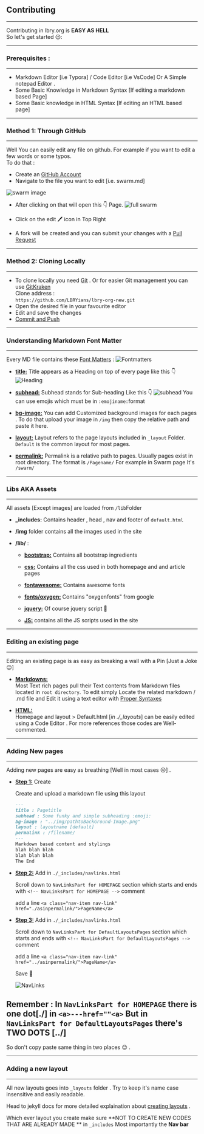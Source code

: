 ## Contributing
-------------
Contributing in lbry.org is **EASY AS HELL** <br>
So let's get started 😉: <br>

---------
### Prerequisites :
---------
- Markdown Editor [i.e Typora] / Code Editor [i.e VsCode] Or A Simple notepad Editor .
- Some Basic Knowledge in Markdown Syntax [If editing a markdown based Page]
- Some Basic knowledge in HTML Syntax [If editing an HTML based page]
--------------
### Method 1: Through GitHub
--------------
Well You can easily edit any file on github. For example if you want to edit a few words or some typos. <br>
To do that : 
- Create an [GitHub Account](https://github.com/join) 
- Navigate to the file you want to edit [i.e. swarm.md]

![swarm image](https://imgur.com/aAlvsWh.png)
- After clicking on that will open this 👇 Page.
![full swarm](https://imgur.com/wk3ehIX.png)

- Click on the edit 🖊 icon in Top Right
- A fork will be created and you can submit your changes with a [Pull Request](https://help.github.com/en/github/collaborating-with-issues-and-pull-requests/about-pull-requests)
----------
### Method 2: Cloning Locally
----------
- To clone locally you need [Git](https://git-scm.com/) . Or for easier Git management you can use [GitKraken](https://www.gitkraken.com/invite/gtG6Etur) <br>
Clone address : <br>
 `https://github.com/LBRYians/lbry-org-new.git`
 - Open the desired file in your favourite editor
 - Edit and save the changes
 - [Commit and Push](https://help.github.com/en/github/managing-files-in-a-repository/adding-a-file-to-a-repository-using-the-command-line)
--------
### Understanding Markdown Font Matter
--------
Every MD file contains these [Font Matters](https://jekyllrb.com/docs/front-matter/) :
![Fontmatters](https://imgur.com/10QKsvw.png)

- <u>**title:**</u> Title appears as a Heading on top of every page like this 👇
![Heading](https://imgur.com/37wdP4Y.png)
- <u>**subhead:**</u> Subhead stands for Sub-heading Like this 👇
![subhead](https://imgur.com/u1TLwjp.png) 
You can use emojis which must be in `:emojiname:`format

- <u>**bg-image:**</u> You can add Customized background images for each pages . To do that upload your image in `/img` then copy the relative path and paste it here.
- <u>**layout:**</u> Layout refers to the page layouts included in `_layout` Folder. `Default` is the common layout for most pages.
- <u>**permalink:**</u> Permalink is a relative path to pages. Usually pages exist in root directory. The format is `/Pagename/` For example in Swarm page It's `/swarm/`

----------
### Libs AKA Assets
----------
All assets [Except images] are loaded from `/lib`Folder

- **_includes:** Contains header , head , nav and footer of `default.html`

- **/img** folder contains all the images used in the site

- **/lib/** :

  - <u>**bootstrap:**</u>  Contains all bootstrap ingredients 

  - <u>**css:**</u> Contains all the css used in both homepage and and article pages

  - <u>**fontawesome:**</u> Contains awesome fonts

  - <u>**fonts/oxygen:**</u> Contains "oxygenfonts" from google

  - <u>**jquery:**</u> Of course jquery script :slightly_smiling_face:

  - <u>**JS:**</u> contains all the JS scripts used in the site 

----------
### Editing an existing page
-----
Editing an existing page is as easy as breaking a wall with a Pin [Just a Joke 😉]
- <u>**Markdowns:**</u> <br>
  Most Text rich pages pull their Text contents from Markdown files located in `root directory`. To edit simply Locate the related markdown / .md file and Edit it using a text editor with [Proper Syntaxes](https://www.markdownguide.org/basic-syntax/) 

- <u>**HTML:**</u> <br> Homepage and layout > Default.html [*in ./_layouts*] can be easily edited using a Code Editor . For more    references  those codes are Well-commented.

---

###  Adding New pages

--------

Adding new pages are easy as breathing [Well in most cases :stuck_out_tongue:] . <br>

- <u>**Step 1:**</u> Create

  Create and upload a markdown file using this layout

  ```markdown
  ---
  title : Pagetitle
  subhead : Some funky and simple subheading :emoji:
  bg-image : "../img/pathtoBackGround-Image.png"
  layout : layoutname [default]
  permalink : /filename/
  ---
  Markdown based content and stylings
  blah blah blah
  blah blah blah
  The End
  ```
  
  
  


  
- <u>**Step 2:**</u> Add in `./_includes/navlinks.html`

  Scroll down to `NavLinksPart for HOMEPAGE` section which starts and ends with `<!-- NavLinksPart for HOMEPAGE -->` comment <br>
  
  add a line `<a class="nav-item nav-link" href="./asinpermalink/">PageName</a> ` <br>
  

- <u>**Step 3:**</u> Add in `./_includes/navlinks.html` 

  Scroll down to `NavLinksPart for DefaultLayoutsPages` section which starts and ends with `<!-- NavLinksPart for DefaultLayoutsPages -->` comment <br>
  
  add a line `<a class="nav-item nav-link" href="../asinpermalink/">PageName</a> ` <br>
  
  Save :beer:
  
  ![NavLinks](https://i.imgur.com/fcqeZVy.png)
  
  
  
## Remember : In `NavLinksPart for HOMEPAGE` there is one dot[./] in `<a>---href=""<a>` But in `NavLinksPart for DefaultLayoutsPages` there's TWO DOTS [../] 

So don't  copy paste same thing in two places :wink: .



----

### Adding a new layout

----

All new layouts goes into `_layouts` folder . Try to keep it's name case insensitive and easily readable.

Head to jekyll docs for more detailed explaination about  [creating layouts](https://jekyllrb.com/docs/step-by-step/04-layouts/) .

Which ever layout you create make sure **NOT TO CREATE NEW CODES THAT ARE ALREADY MADE ** in `_includes` Most importantly the **Nav bar** 

  
